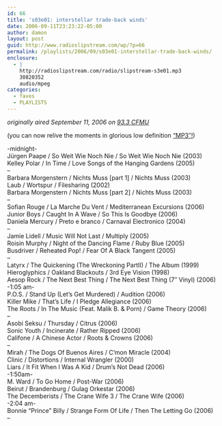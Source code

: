 ```yaml
---
id: 66
title: 's03e01: interstellar trade-back winds'
date: 2006-09-11T23:23:22-05:00
author: damon
layout: post
guid: http://www.radioslipstream.com/wp/?p=66
permalink: /playlists/2006/09/s03e01-interstellar-trade-back-winds/
enclosure:
  - |
    http://radioslipstream.com/radio/slipstream-s3e01.mp3
    30820352
    audio/mpeg
categories:
  - faves
  - PLAYLISTS
---
```

_originally aired September 11, 2006 on [93.3 CFMU](http://cfmu.mcmaster.ca)_

(you can now relive the moments in glorious low definition [“MP3″!](http://radioslipstream.com/radio/slipstream-s3e01.mp3))

-midnight-  
Jürgen Paape / So Weit Wie Noch Nie / So Weit Wie Noch Nie (2003)  
Kelley Polar / In Time / Love Songs of the Hanging Gardens (2005)  
–  
Barbara Morgenstern / Nichts Muss [part 1] / Nichts Muss (2003)  
Laub / Wortspur / Filesharing (2002)  
Barbara Morgenstern / Nichts Muss [part 2] / Nichts Muss (2003)  
–  
Sofian Rouge / La Marche Du Vent / Mediterranean Excursions (2006)  
Junior Boys / Caught In A Wave / So This Is Goodbye (2006)  
Daniela Mercury / Preto e branco / Carnaval Electronico (2004)  
–  
Jamie Lidell / Music Will Not Last / Multiply (2005)  
Roisin Murphy / Night of the Dancing Flame / Ruby Blue (2005)  
Busdriver / Reheated Pop! / Fear Of A Black Tangent (2005)  
–  
Latyrx / The Quickening (The Wreckoning PartII) / The Album (1999)  
Hieroglyphics / Oakland Blackouts / 3rd Eye Vision (1998)  
Aesop Rock / The Next Best Thing / The Next Best Thing (7″ Vinyl) (2006)  
-1:05 am-  
P.O.S. / Stand Up (Let’s Get Murdered) / Audition (2006)  
Killer Mike / That’s Life / I Pledge Allegiance (2006)  
The Roots / In The Music (Feat. Malik B. & Porn) / Game Theory (2006)  
–  
Asobi Seksu / Thursday / Citrus (2006)  
Sonic Youth / Incinerate / Rather Ripped (2006)  
Califone / A Chinese Actor / Roots & Crowns (2006)  
–  
Mirah / The Dogs Of Buenos Aires / C’mon Miracle (2004)  
Clinic / Distortions / Internal Wrangler (2000)  
Liars / It Fit When I Was A Kid / Drum’s Not Dead (2006)  
-1:50am-  
M. Ward / To Go Home / Post-War (2006)  
Beirut / Brandenburg / Gulag Orkestar (2006)  
The Decemberists / The Crane Wife 3 / The Crane Wife (2006)  
-2:04 am-  
Bonnie “Prince” Billy / Strange Form Of Life / Then The Letting Go (2006)  
–